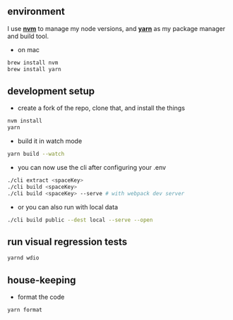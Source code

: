 ## environment

I use **[nvm](https://github.com/nvm-sh/nvm)** to manage my node versions, and **[yarn](https://yarnpkg.com/)** as my
package manager and build tool.

- on mac

```bash
brew install nvm
brew install yarn
```

## development setup

- create a fork of the repo, clone that, and install the things

```bash
nvm install
yarn
```

- build it in watch mode

```bash
yarn build --watch
```

- you can now use the cli after configuring your .env

```bash
./cli extract <spaceKey>
./cli build <spaceKey>
./cli build <spaceKey> --serve # with webpack dev server
```

- or you can also run with local data

```bash
./cli build public --dest local --serve --open
```

## run visual regression tests

```bash
yarnd wdio
```

## house-keeping

- format the code

```bash
yarn format
```